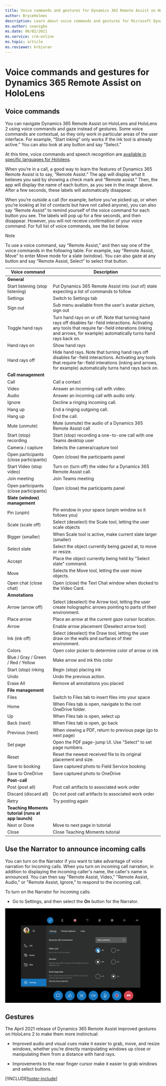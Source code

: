 ```yaml
---
title: Voice commands and gestures for Dynamics 365 Remote Assist on HoloLens
author: BryceHolmes
description: Learn about voice commands and gestures for Microsoft Dynamics 365 Remote Assist on HoloLens.
ms.author: soanigbo
ms.date: 06/02/2021
ms.service: crm-online
ms.topic: article
ms.reviewer: krbjoran
---
```


# Voice commands and gestures for Dynamics 365 Remote Assist on HoloLens

## Voice commands

You can navigate Dynamics 365 Remote Assist on HoloLens and HoloLens 2 using voice commands and gaze instead of gestures. Some voice commands are contextual, so they only work in particular areas of the user interface. For example, “Start inking” only works if the ink tool is already active.” You can also look at any button and say “Select.”

At this time, voice commands and speech recognition are [available in specific languages for Hololens](./faq-hololens.md).

When you’re in a call, a good way to learn the features of Dynamics 365 Remote Assist is to say, “Remote Assist.” The app will display what it believes you said by showing a check mark and “Remote assist.” Then, the app will display the name of each button, as you see in the image above. After a few seconds, these labels will automatically disappear. 

When you’re outside a call (for example, before you’ve picked up, or when you’re looking at list of contacts but have not called anyone), you can also say “Remote Assist” to remind yourself of the voice command for each button you see. The labels will pop up for a few seconds, and then disappear. However, you will not receive confirmation of your voice command. 
For full list of voice commands, see the list below.


> [!Note]
> To use a voice command, say “Remote Assist,” and then say one of the voice commands in the following table. For example, say "Remote Assist, Move" to enter Move mode for a slate (window). You can also gaze at any button and say “Remote Assist, Select” to select that button.


|Voice command|Description |
| ------------- | -----|
|**General**| | 
|Start listening (stop listening)       |Put Dynamics 365 Remote Assist into (out of) state expecting a list of commands to follow                          |
|Settings                               | Switch to Settings tab                                                                                            |
|Sign out                               | Sub menu available from the user's avatar picture, sign out                                                       |
|Toggle hand rays                       | Turn hand rays on or off. Note that turning hand rays off disables far-field interactions. Activating any tools that require far-field interations (inking and arrows, for example) automatically turns hand rays back on.                                                                                         |
|Hand rays on                           | Show hand rays                                                                                                    |
|Hand rays off                          | Hide hand rays. Note that turning hand rays off disables far-field interactions. Activating any tools that require far-field interations (inking and arrows, for example) automatically turns hand rays back on.                                                                                                    |
|**Call management**  | | 
|Call                                   |Call a contact                                                                                                     |
|Video                                  | Answer an incoming call with video.                                                                               |
|Audio                                  | Answer an incoming call with audio only.                                                                          |
|Ignore                                 |Decline a ringing incoming call.                                                                                   |
|Hang up                                |End a ringing outgoing call.                                                                                       |
|Hang up                                | End the call.                                                                                                     |
|Mute (unmute)                          |Mute (unmute) the audio of a Dynamics 365 Remote Assist call                                                                    |
|Start (stop) recording |Start (stop) recording a one-to-one call with one Teams desktop user                                                                                 |
|Camera / capture                       | Selects the camera/capture tool                               |
|Open participants (close participants) |Open (close) the participants panel                                                                                |
|Start Video (stop video)               | Turn on (turn off) the video for a Dynamics 365 Remote Assist call.                                                            |
|Join meeting                           |Join Teams meeting                                                                                                 |
|Open participants (close participants) |Open (close) the participants panel                                                                                |
|**Slate (window) management**  | | 
|Pin (unpin)                            |Pin window in your space (unpin window so it follows you)                                                          |
|Scale (scale off)                      |Select (deselect) the Scale tool, letting the user scale objects                                                   |
|Bigger (smaller)                       | When Scale tool is active, make current slate larger (smaller)                                                    |
|Select slate                           | Select the object currently being gazed at, to move or resize.                                                    |
|Accept                                 |Place the object currently being held by "Select slate" command.                                                   |
|Move                                   |Selects the Move tool, letting the user move objects.                                                              |
|Open chat (close chat)                 |Open (close) the Text Chat window when docked to the Video Card.                                                   |
|**Annotations**    | | 
|Arrow (arrow off)                      |Select (deselect) the Arrow tool, letting the user create holographic arrows pointing to parts of their environment. |
|Place arrow                            |Place an arrow at the current gaze cursor location.                                                                |
|Arrow                                  |Enable arrow placement (Deselect arrow tool)                                                                       |
|Ink (ink off)                          |Select (deselect) the Draw tool, letting the user draw on the walls and surfaces of their environment.               |
|Colors                                 |Open color picker to determine color of arrow or ink                                                               |
|Blue / Gray / Green / Red / Yellow      |Make arrow and ink this color                                                                                      |
|Start (stop) inking                    | Begin (stop) placing ink                                                                                          |
|Undo                                   | Undo the previous action.                                                                                         |
|Erase All                              |Remove all annotations you placed                                                                                  |
|**File management**   | | 
|Files                               |Switch to Files tab to insert files into your space                                                                               |
|Home                                   |When Files tab is open, navigate to the root OneDrive folder.                                                 |
|Up                                     |When Files tab is open, select up                                                                                   |
|Back (next)                            |When Files tab is open, go back                                                                                     |
|Previous (next)                        |When viewing a PDF, return to previous page (go to next page)                                                      |
|Set page                               |Open the PDF page-jump UI. Use "Select" to set page numbers.                                                       |
|Reset                                  |Reset the newest received file to its original placement and size. 
|Save to booking                        |Save captured photo to Field Service booking|
|Save to OneDrive                       |Save captured photo to OneDrive|
|**Post-call**                               |                                          |
|Post (post all)                               |Post call artifacts to associated work order                                      |
|Discard (discard all)                               |Do not post call artifacts to associated work order                                                             |
|Retry                               |Try posting again                                 |
|**Teaching Moments tutorial (runs at app launch)**||
|Next or Done                        |Move to next page in tutorial|
|Close                               |Close Teaching Moments tutorial|

## Use the Narrator to announce incoming calls

You can turn on the Narrator if you want to take advantage of voice narration for incoming calls. When you turn on incoming call narration, in addition to displaying the incoming caller's name, the caller's name is announced. You can then say "Remote Assist, Video," "Remote Assist, Audio," or "Remote Assist, Ignore," to respond to the incoming call.

To turn on the Narrator for incoming calls:

- Go to Settings, and then select the **On** button for the Narrator.

 ![Open Narrator](media/08.00-settings.png "Open Narrator")

## Gestures

The April 2021 release of Dynamics 365 Remote Assist improved gestures on HoloLens 2 to make them more instinctual:

- Improved audio and visual cues make it easier to grab, move, and resize windows, whether you’re directly manipulating windows up close or manipulating them from a distance with hand rays.

- Improvements to the near finger cursor make it easier to grab windows and select buttons. 

[!INCLUDE[footer-include](../includes/footer-banner.md)]
